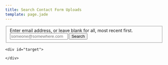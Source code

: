 ```yaml
---
title: Search Contact Form Uploads
template: page.jade
---
```




<form class="ink-form" ng-controller="uploads">
    <fieldset>
        <div class="control-group">
            <label for="text-input">Enter email address, or leave blank for all, most recent first.</label>
            <div class="control large-80 append-button">
                <span><input id="text-input" type="email" placeholder="someone@somewhere.com" ng-model="sender"></span>
                <button class="ink-button" ng-click="search()"><i class="icon-search"></i> Search</button>
            </div>
        </div>
    </fieldset>

    <div id="target">

    </div>
</form>
